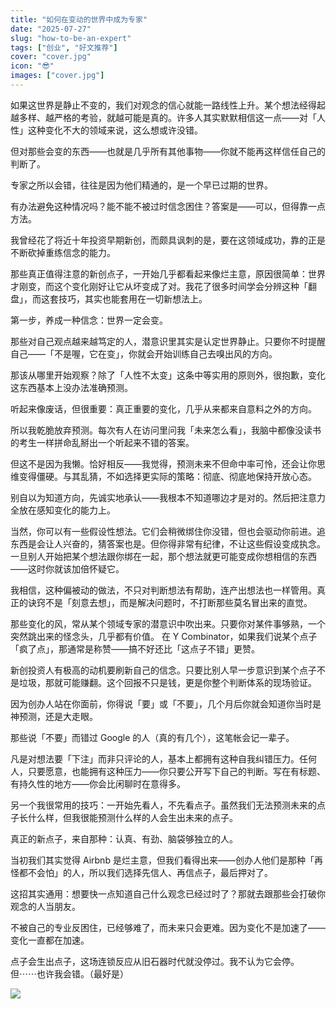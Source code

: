 ```yaml
---
title: "如何在变动的世界中成为专家"
date: "2025-07-27"
slug: "how-to-be-an-expert"
tags: ["创业", "好文推荐"]
cover: "cover.jpg"
icon: "😎"
images: ["cover.jpg"]
---
```

如果这世界是静止不变的，我们对观念的信心就能一路线性上升。某个想法经得起越多样、越严格的考验，就越可能是真的。许多人其实默默相信这一点——对「人性」这种变化不大的领域来说，这么想或许没错。



但对那些会变的东西——也就是几乎所有其他事物——你就不能再这样信任自己的判断了。



专家之所以会错，往往是因为他们精通的，是一个早已过期的世界。



有办法避免这种情况吗？能不能不被过时信念困住？答案是——可以，但得靠一点方法。



我曾经花了将近十年投资早期新创，而颇具讽刺的是，要在这领域成功，靠的正是不断砍掉重练信念的能力。



那些真正值得注意的新创点子，一开始几乎都看起来像烂主意，原因很简单：世界才刚变，而这个变化刚好让它从坏变成了对。我花了很多时间学会分辨这种「翻盘」，而这套技巧，其实也能套用在一切新想法上。



第一步，养成一种信念：世界一定会变。



那些对自己观点越来越笃定的人，潜意识里其实是认定世界静止。只要你不时提醒自己——「不是喔，它在变」，你就会开始训练自己去嗅出风的方向。



那该从哪里开始观察？除了「人性不太变」这条中等实用的原则外，很抱歉，变化这东西基本上没办法准确预测。



听起来像废话，但很重要：真正重要的变化，几乎从来都来自意料之外的方向。



所以我乾脆放弃预测。每次有人在访问里问我「未来怎么看」，我脑中都像没读书的考生一样拼命乱掰出一个听起来不错的答案。



但这不是因为我懒。恰好相反——我觉得，预测未来不但命中率可怜，还会让你思维变得僵硬。与其乱猜，不如选择更实际的策略：彻底、彻底地保持开放心态。



别自以为知道方向，先诚实地承认——我根本不知道哪边才是对的。然后把注意力全放在感知变化的能力上。



当然，你可以有一些假设性想法。它们会稍微绑住你没错，但也会驱动你前进。追东西是会让人兴奋的，猜答案也是。但你得非常有纪律，不让这些假设变成执念。
一旦别人开始把某个想法跟你绑在一起，那个想法就更可能变成你想相信的东西——这时你就该加倍怀疑它。



我相信，这种偏被动的做法，不只对判断想法有帮助，连产出想法也一样管用。真正的诀窍不是「刻意去想」，而是解决问题时，不打断那些莫名冒出来的直觉。



那些变化的风，常从某个领域专家的潜意识中吹出来。只要你对某件事够熟，一个突然跳出来的怪念头，几乎都有价值。
在 Y Combinator，如果我们说某个点子「疯了点」，那通常是称赞——搞不好还比「这点子不错」更赞。



新创投资人有极高的动机要刷新自己的信念。只要比别人早一步意识到某个点子不是垃圾，那就可能赚翻。这个回报不只是钱，更是你整个判断体系的现场验证。



因为创办人站在你面前，你得说「要」或「不要」，几个月后你就会知道你当时是神预测，还是大走眼。



那些说「不要」而错过 Google 的人（真的有几个），这笔帐会记一辈子。



凡是对想法要「下注」而非只评论的人，基本上都拥有这种自我纠错压力。任何人，只要愿意，也能拥有这种压力——你只要公开写下自己的判断。写在有标题、有持久性的地方——你会比闲聊时在意得多。



另一个我很常用的技巧：一开始先看人，不先看点子。虽然我们无法预测未来的点子长什么样，但我很能预测什么样的人会生出未来的点子。



真正的新点子，来自那种：认真、有劲、脑袋够独立的人。



当初我们其实觉得 Airbnb 是烂主意，但我们看得出来——创办人他们是那种「再怪都不会怕」的人，所以我们选择先信人、再信点子，最后押对了。



这招其实通用：想要快一点知道自己什么观念已经过时了？那就去跟那些会打破你观念的人当朋友。



不被自己的专业反困住，已经够难了，而未来只会更难。因为变化不是加速了——变化一直都在加速。



点子会生出点子，这场连锁反应从旧石器时代就没停过。我不认为它会停。
但⋯⋯也许我会错。（最好是）




![](https://prod-files-secure.s3.us-west-2.amazonaws.com/112d0858-5090-4d34-a606-b75eb8d65fd2/46476355-9cf3-4e99-9b7a-3531bc426380/1000202064.png?X-Amz-Algorithm=AWS4-HMAC-SHA256&X-Amz-Content-Sha256=UNSIGNED-PAYLOAD&X-Amz-Credential=ASIAZI2LB466WMWORZ6K%2F20251017%2Fus-west-2%2Fs3%2Faws4_request&X-Amz-Date=20251017T094459Z&X-Amz-Expires=3600&X-Amz-Security-Token=IQoJb3JpZ2luX2VjEPj%2F%2F%2F%2F%2F%2F%2F%2F%2F%2FwEaCXVzLXdlc3QtMiJHMEUCIH%2FZYnR6Fy%2FFWgsNbOu7vYdrvzw4sRX6F%2F70WnzDbLXzAiEAxQ%2BuTYdSOssR8yDyN3wKSp1X5qknCGjzI9f0miq780sqiAQIof%2F%2F%2F%2F%2F%2F%2F%2F%2F%2FARAAGgw2Mzc0MjMxODM4MDUiDFtDlfguiVB4XajflircA1P2XDNtP64LuAF3h1cPJaBij%2FpL8D%2F0x8iO04HSIXw1IvrgsO7SvJSVO7jB4IJJDWy3%2Bwrkl4zBsCUQyp9hdq5PSf3qcU3r5Z93FWw%2BhIGJaVUuGfn1GIjfFUXKThHAhAIFwjfB2FvDQ6icMRkbuHJl5Was%2BcEl%2BrkrTjBm%2FT%2FilJ89meiaXYywhvLB9LgaoFXWWC3MaIHJIZtEKuaHHsHiNBnyU%2FsTUQuHPoSk4F7JOxXYJMhC1awgX77zuBKshsQmdbpdDKUedj7ZX%2FM%2BgUiHfZWLNf3EadEsLzj7EOjZhaym9IEyUxzF%2FUFTPxuVWRtj4rqQOjO7GQco7bBJ5UVTdlmFONsAvDgbJqobda2N0zsOhchAMfyshz18uqctKa2rdcThRkCtEQOj3Iv%2Ft7cqGnSumoy8CVgTY87KicrTOg2nSETtsgJoV0K2%2FA5qfGj8%2BUz%2BfQ9%2Blw4MYKKbbpGVbwfURTO9YAV3BAi8OMJOoFOZvywkqvmJ8m6jG7hYEqO1q96jk2mZ0a58edNg%2ByhNcAs2lKT5Q1aezXO1RlIiXMifrOWn8c9rifyC7TZZ8zIQFlTk%2FD87%2FP026kXLlky7Cc2oM9r151qVzgSdkHOlGEnn2taF%2F4xZX1H8MIPkx8cGOqUBXR9vf5RjmUwqKKsZI7r0OGnUbC%2BfsDEU%2FbPCnZ%2ByCrSNz7CLZxqeM6QCA7VZRE1Qit%2F9%2FdaNh4tgvNidk8WE373st1yW%2BWNJkO%2BjhXpV3gDgP69PYFWt1XbW543OPT498ZClVELDfhUikDT6uyXZcBLvJnuVULyarvOet796fSEBqYUEJzwgwh5Hy24RA5Lc9MCNbYsNEYEw%2Bu0TU%2Fq7MaZny1Eq&X-Amz-Signature=b9b68ab3dd34a850cf0a293c6532f83adb1a98ca694935d68e7115419c362e5d&X-Amz-SignedHeaders=host&x-amz-checksum-mode=ENABLED&x-id=GetObject)

